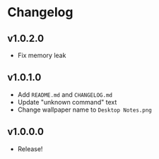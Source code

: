 # Changelog

## v1.0.2.0
- Fix memory leak

## v1.0.1.0
- Add `README.md` and `CHANGELOG.md`
- Update "unknown command" text
- Change wallpaper name to `Desktop Notes.png`

## v1.0.0.0
- Release!
